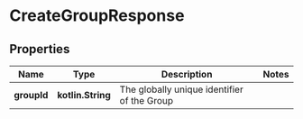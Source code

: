 
# CreateGroupResponse

## Properties
Name | Type | Description | Notes
------------ | ------------- | ------------- | -------------
**groupId** | **kotlin.String** | The globally unique identifier of the Group | 



